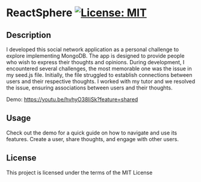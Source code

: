# ReactSphere [![License: MIT](https://img.shields.io/badge/License-MIT-yellow.svg)](https://opensource.org/licenses/MIT)

## Description

I developed this social network application as a personal challenge to explore implementing MongoDB. The app is designed to provide people who wish to express their thoughts and opinions. During development, I encountered several challenges, the most memorable one was the issue in my seed.js file. Initially, the file struggled to establish connections between users and their respective thoughts. I worked with my tutor and we resolved the issue, ensuring associations between users and their thoughts.

Demo: https://youtu.be/hvhyO38IiSk?feature=shared

## Usage

Check out the demo for a quick guide on how to navigate and use its features. Create a user, share thoughts, and engage with other users.
      
## License
  
This project is licensed under the terms of the MIT License 